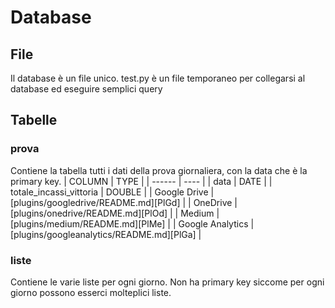# Database
## File
Il database è un file unico.
test.py è un file temporaneo per collegarsi al database ed eseguire semplici query

## Tabelle
### prova
Contiene la tabella tutti i dati della prova giornaliera, con la data che è la primary key.
| COLUMN | TYPE |
| ------ | ---- |
| data | DATE |
| totale_incassi_vittoria | DOUBLE |
| Google Drive | [plugins/googledrive/README.md][PlGd] |
| OneDrive | [plugins/onedrive/README.md][PlOd] |
| Medium | [plugins/medium/README.md][PlMe] |
| Google Analytics | [plugins/googleanalytics/README.md][PlGa] |

### liste
Contiene le varie liste per ogni giorno. Non ha primary key siccome per ogni giorno possono esserci molteplici liste.